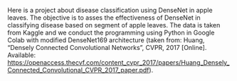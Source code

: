 Here is a project about disease classification using DenseNet in apple leaves. 
The objective is to asses the effectiveness of DenseNet in classifying disease based on segment of apple leaves.
The data is taken from Kaggle and we conduct the programming using Python in Google Colab with modified DenseNet169 architecture (taken from: Huang, “Densely Connected Convolutional Networks”, CVPR, 2017 [Online]. Available: https://openaccess.thecvf.com/content_cvpr_2017/papers/Huang_Densely_Connected_Convolutional_CVPR_2017_paper.pdf).
